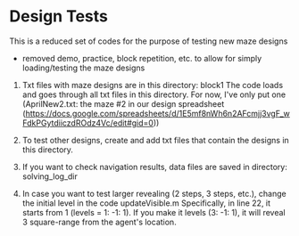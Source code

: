 # Design Tests

This is a reduced set of codes for the purpose of testing new maze designs 
- removed demo, practice, block repetition, etc. to allow for simply loading/testing the maze designs

1. Txt files with maze designs are in this directory: block1 
  The code loads and goes through all txt files in this directory. 
  For now, I've only put one (AprilNew2.txt: the maze #2 in our design spreadsheet    (https://docs.google.com/spreadsheets/d/1E5mf8nWh6n2AFcmjj3vgF_wFdkPGytdiiczdROdz4Vc/edit#gid=0))

2. To test other designs, create and add txt files that contain the designs in this directory. 

3. If you want to check navigation results, data files are saved in directory: solving_log_dir 

4. In case you want to test larger revealing (2 steps, 3 steps, etc.), change the initial level in the code updateVisible.m 
  Specifically, in line 22, it starts from 1 (levels = 1: -1: 1). If you make it levels (3: -1: 1), it will reveal 3 square-range from the agent's location. 


 
   
